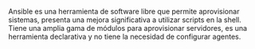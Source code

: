 Ansible es una herramienta de software libre que permite aprovisionar sistemas, presenta una mejora significativa a utilizar scripts en la shell. Tiene una amplia gama de módulos para aprovisionar servidores, es una herramienta declarativa y no tiene la necesidad de configurar agentes.

